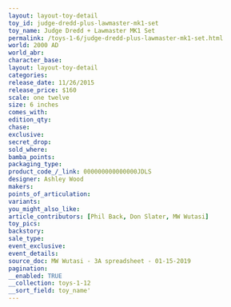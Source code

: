 ```yaml
---
layout: layout-toy-detail 
toy_id: judge-dredd-plus-lawmaster-mk1-set
toy_name: Judge Dredd + Lawmaster MK1 Set
permalink: /toys-1-6/judge-dredd-plus-lawmaster-mk1-set.html
world: 2000 AD
world_abr: 
character_base: 
layout: layout-toy-detail
categories: 
release_date: 11/26/2015
release_price: $160 
scale: one twelve
size: 6 inches
comes_with: 
edition_qty: 
chase: 
exclusive: 
secret_drop: 
sold_where: 
bamba_points: 
packaging_type: 
product_code_/_link: 000000000000000JDLS
designer: Ashley Wood
makers: 
points_of_articulation: 
variants: 
you_might_also_like: 
article_contributors: [Phil Back, Don Slater, MW Wutasi]
toy_pics: 
backstory: 
sale_type: 
event_exclusive: 
event_details: 
source_doc: MW Wutasi - 3A spreadsheet - 01-15-2019
pagination: 
__enabled: TRUE
__collection: toys-1-12
__sort_field: toy_name'
---
```

